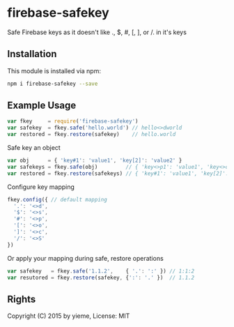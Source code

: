 # firebase-safekey

Safe Firebase keys as it doesn't like ., $, #, [, ], or /. in it's keys

## Installation

This module is installed via npm:

```sh
npm i firebase-safekey --save
```

## Example Usage

```js
var fkey     = require('firebase-safekey')
var safekey  = fkey.safe('hello.world') // hello<>dworld
var restored = fkey.restore(safekey)    // hello.world
```

Safe key an object

```js
var obj      = { 'key#1': 'value1', 'key[2]': 'value2' }
var safekeys = fkey.safe(obj)         // { 'key<>p1': 'value1', 'key<>o2<>c': 'value2' }
var restored = fkey.restore(safekeys) // { 'key#1': 'value1', 'key[2]': 'value2' }
```

Configure key mapping

```js
fkey.config({ // default mapping
  '.': '<>d',
  '$': '<>s',
  '#': '<>p',
  '[': '<>o',
  ']': '<>c',
  '/': '<>S'
})
```

Or apply your mapping during safe, restore operations

```js
var safekey   = fkey.safe('1.1.2',    { '.': ':' }) // 1:1:2
var resutored = fkey.restore(safekey, {':': '.' })  // 1.1.2
```

## Rights

Copyright (C) 2015 by yieme, License: MIT
